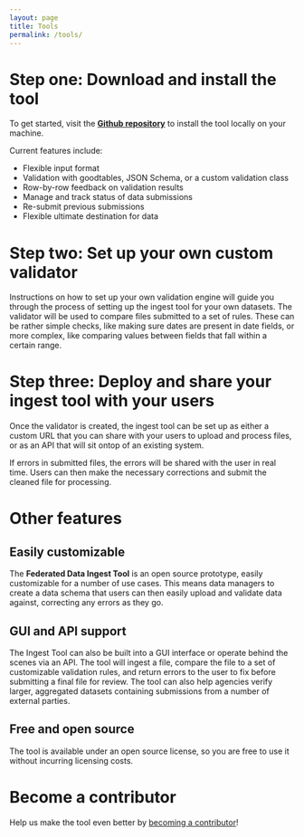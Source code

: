 ```yaml
---
layout: page
title: Tools
permalink: /tools/
---
```


# Step one: Download and install the tool

To get started, visit the **[Github repository](https://github.com/18F/django-data-ingest)** to install the tool locally on your machine.  

Current features include:

- Flexible input format
- Validation with goodtables, JSON Schema, or a custom validation class
- Row-by-row feedback on validation results
- Manage and track status of data submissions
- Re-submit previous submissions
- Flexible ultimate destination for data

# Step two: Set up your own custom validator

Instructions on how to set up your own validation engine will guide you through the process of setting up the ingest tool for your own datasets.  The validator will be used to compare files submitted to a set of rules.  These can be rather simple checks, like making sure dates are present in date fields, or more complex, like comparing values between fields that fall within a certain range.

# Step three: Deploy and share your ingest tool with your users

Once the validator is created, the ingest tool can be set up as either a custom URL that you can share with your users to upload and process files, or as an API that will sit ontop of an existing system.  

If errors in submitted files, the errors will be shared with the user in real time.  Users can then make the necessary corrections and submit the cleaned file for processing.

# Other features

## Easily customizable

The **Federated Data Ingest Tool** is an open source prototype, easily customizable for a number of use cases.  This means data managers to create a data schema that users can then easily upload and validate data against, correcting any errors as they go.

## GUI and API support

The Ingest Tool can also be built into a GUI interface or operate behind the scenes via an API.  The tool will ingest a file, compare the file to a set of customizable validation rules, and return errors to the user to fix before submitting a final file for review.  The tool can also help agencies verify larger, aggregated datasets containing submissions from a number of external parties.

## Free and open source

The tool is available under an open source license, so you are free to use it without incurring licensing costs.

# Become a contributor

Help us make the tool even better by [becoming a contributor](https://github.com/18F/django-data-ingest)!
